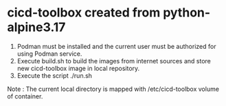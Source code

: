 # cicd-toolbox created from python-alpine3.17

1. Podman must be installed and the current user must be authorized for using Podman service.
2. Execute build.sh to build the images from internet sources and store new cicd-toolbox image in local repository.
3. Execute the script ./run.sh

Note : The current local directory is mapped with /etc/cicd-toolbox volume of container.
